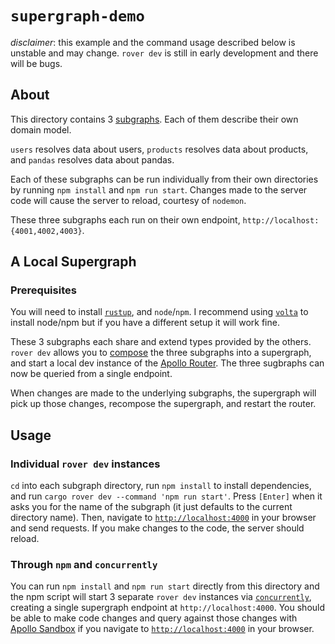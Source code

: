 # `supergraph-demo`

_disclaimer_: this example and the command usage described below is unstable and may change. `rover dev` is still in early development and there will be bugs.

## About

This directory contains 3 [subgraphs](https://www.apollographql.com/docs/federation/federation-spec). Each of them describe their own domain model.

`users` resolves data about users, `products` resolves data about products, and `pandas` resolves data about pandas.

Each of these subgraphs can be run individually from their own directories by running `npm install` and `npm run start`. Changes made to the server code will cause the server to reload, courtesy of `nodemon`.

These three subgraphs each run on their own endpoint, `http://localhost:{4001,4002,4003}`.

## A Local Supergraph

### Prerequisites

You will need to install [`rustup`](https://rustup.rs/), and `node`/`npm`. I recommend using [`volta`](https://volta.sh/) to install node/npm but if you have a different setup it will work fine.

These 3 subgraphs each share and extend types provided by the others. `rover dev` allows you to [compose](https://www.apollographql.com/docs/federation/federated-types/composition/) the three subgraphs into a supergraph, and start a local dev instance of the [Apollo Router](https://www.apollographql.com/docs/router/). The three sugbraphs can now be queried from a single endpoint.

When changes are made to the underlying subgraphs, the supergraph will pick up those changes, recompose the supergraph, and restart the router.

## Usage

### Individual `rover dev` instances

`cd` into each subgraph directory, run `npm install` to install dependencies, and run `cargo rover dev --command 'npm run start'`. Press `[Enter]` when it asks you for the name of the subgraph (it just defaults to the current directory name). Then, navigate to [`http://localhost:4000`](http://localhost:4000) in your browser and send requests. If you make changes to the code, the server should reload.

### Through `npm` and `concurrently`

You can run `npm install` and `npm run start` directly from this directory and the npm script will start 3 separate `rover dev` instances via [`concurrently`](https://www.npmjs.com/package/concurrently), creating a single supergraph endpoint at `http://localhost:4000`. You should be able to make code changes and query against those changes with [Apollo Sandbox](https://www.apollographql.com/docs/router/development-workflow/build-run-queries/#apollo-sandbox) if you navigate to [`http://localhost:4000`](http://localhost:4000) in your browser.
